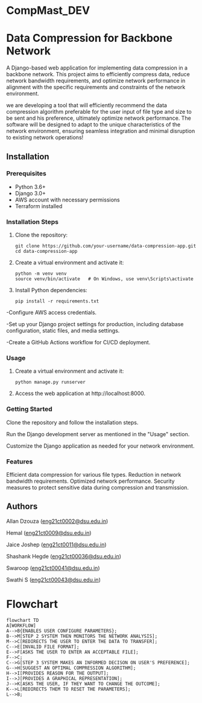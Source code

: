 # CompMast_DEV

    
# Data Compression for Backbone Network

A Django-based web application for implementing data compression in a backbone network. This project aims to efficiently compress data, reduce network bandwidth requirements, and optimize network performance in alignment with the specific requirements and constraints of the network environment.

we are developing a tool that will efficiently recommend the data compression algorithm preferable for the user input of file type and size to be sent and his preference, ultimately optimize network performance. The software will be designed to adapt to the unique characteristics of the network environment, ensuring seamless integration and minimal disruption to existing network operations!

## Installation

### Prerequisites

- Python 3.6+
- Django 3.0+
- AWS account with necessary permissions
- Terraform installed

### Installation Steps

1. Clone the repository:

   ```shell
   git clone https://github.com/your-username/data-compression-app.git
   cd data-compression-app
   
2. Create a virtual environment and activate it:

   ```shell
   python -m venv venv
   source venv/bin/activate   # On Windows, use venv\Scripts\activate

3. Install Python dependencies:

   ```shell
   pip install -r requirements.txt

 -Configure AWS access credentials.
 
 -Set up your Django project settings for production, including database configuration, static 
 files, and media settings.
 
 -Create a GitHub Actions workflow for CI/CD deployment.

 ### Usage 
1. Create a virtual environment and activate it:

   ```shell
   python manage.py runserver

2. Access the web application at http://localhost:8000.


### Getting Started
Clone the repository and follow the installation steps.

Run the Django development server as mentioned in the "Usage" section.

Customize the Django application as needed for your network environment.

### Features
Efficient data compression for various file types.
Reduction in network bandwidth requirements.
Optimized network performance.
Security measures to protect sensitive data during compression and transmission.

## Authors
Allan Dzouza (eng21ct0002@dsu.edu.in)

Hemal (eng21ct0009@dsu.edu.in)

Jaice Joshep (eng21ct0011@dsu.edu.in)

Shashank Hegde (eng21ct00036@dsu.edu.in)

Swaroop (eng21ct00041@dsu.edu.in)

Swathi S (eng21ct00043@dsu.edu.in)

# Flowchart
```mermaid
flowchart TD
A[WORKFLOW]
A-->B{ENABLES USER CONFIGURE PARAMETERS};
B-->M[STEP 2 SYSTEM THEN MONITORS THE NETWORK ANALYSIS];
M-->C[REDIRECTS THE USER TO ENTER THE DATA TO TRANSFER];
C-->E[INVALID FILE FORMAT];
E-->F[ASKS THE USER TO ENTER AN ACCEPTABLE FILE];
F-->C;
C-->G[STEP 3 SYSTEM MAKES AN INFORMED DECISON ON USER'S PREFERENCE];
G-->H[SUGGEST AN OPTIMAL COMPRESSION ALGORITHM];
H-->I[PROVIDES REASON FOR THE OUTPUT];
I-->J[PROVIDES A GRAPHICAL REPRESENTATION];
J-->K[ASKS THE USER, IF THEY WANT TO CHANGE THE OUTCOME];
K-->L[REDIRECTS THEM TO RESET THE PARAMETERS];
L-->B;
```
